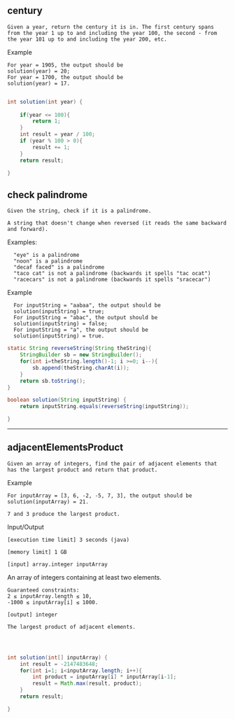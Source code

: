 ## century
    Given a year, return the century it is in. The first century spans from the year 1 up to and including the year 100, the second - from the year 101 up to and including the year 200, etc.
  Example
    
    For year = 1905, the output should be
    solution(year) = 20;
    For year = 1700, the output should be
    solution(year) = 17.

```java

int solution(int year) {
    
    if(year <= 100){
        return 1;
    }
    int result = year / 100;
    if (year % 100 > 0){
        result += 1;
    }
    return result;

}

```

## check palindrome

    Given the string, check if it is a palindrome.

    A string that doesn't change when reversed (it reads the same backward and forward).

  Examples:
      
      "eye" is a palindrome
      "noon" is a palindrome
      "decaf faced" is a palindrome
      "taco cat" is not a palindrome (backwards it spells "tac ocat")
      "racecars" is not a palindrome (backwards it spells "sracecar")
    
  Example
      
      For inputString = "aabaa", the output should be
      solution(inputString) = true;
      For inputString = "abac", the output should be
      solution(inputString) = false;
      For inputString = "a", the output should be
      solution(inputString) = true.
    
```java
static String reverseString(String theString){
    StringBuilder sb = new StringBuilder();
    for(int i=theString.length()-1; i >=0; i--){
        sb.append(theString.charAt(i));
    }
    return sb.toString();
}

boolean solution(String inputString) {
    return inputString.equals(reverseString(inputString));

}


```
---

## adjacentElementsProduct

    Given an array of integers, find the pair of adjacent elements that has the largest product and return that product.

Example

    For inputArray = [3, 6, -2, -5, 7, 3], the output should be
    solution(inputArray) = 21.

    7 and 3 produce the largest product.

Input/Output

    [execution time limit] 3 seconds (java)

    [memory limit] 1 GB

    [input] array.integer inputArray

An array of integers containing at least two elements.

    Guaranteed constraints:
    2 ≤ inputArray.length ≤ 10,
    -1000 ≤ inputArray[i] ≤ 1000.

    [output] integer

    The largest product of adjacent elements.

```java



int solution(int[] inputArray) {
    int result = -2147483648;
    for(int i=1; i<inputArray.length; i++){
        int product = inputArray[i] * inputArray[i-1];
        result = Math.max(result, product);
    }
    return result;

}


```








